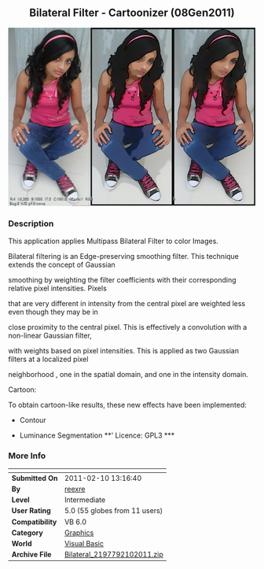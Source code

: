﻿<div align="center">

## Bilateral Filter \- Cartoonizer \(08Gen2011\)

<img src="PIC201012231535294315.jpg">
</div>

### Description

This application applies Multipass Bilateral Filter to color Images.

Bilateral filtering is an Edge-preserving smoothing filter. This technique extends the concept of Gaussian

smoothing by weighting the filter coefficients with their corresponding relative pixel intensities. Pixels

that are very different in intensity from the central pixel are weighted less even though they may be in

close proximity to the central pixel. This is effectively a convolution with a non-linear Gaussian filter,

with weights based on pixel intensities. This is applied as two Gaussian filters at a localized pixel

neighborhood , one in the spatial domain, and one in the intensity domain.

Cartoon:

To obtain cartoon-like results, these new effects have been implemented:

* Contour

* Luminance Segmentation **' Licence: GPL3 ***
 
### More Info
 


<span>             |<span>
---                |---
**Submitted On**   |2011-02-10 13:16:40
**By**             |[reexre](https://github.com/Planet-Source-Code/PSCIndex/blob/master/ByAuthor/reexre.md)
**Level**          |Intermediate
**User Rating**    |5.0 (55 globes from 11 users)
**Compatibility**  |VB 6\.0
**Category**       |[Graphics](https://github.com/Planet-Source-Code/PSCIndex/blob/master/ByCategory/graphics__1-46.md)
**World**          |[Visual Basic](https://github.com/Planet-Source-Code/PSCIndex/blob/master/ByWorld/visual-basic.md)
**Archive File**   |[Bilateral\_2197792102011\.zip](https://github.com/Planet-Source-Code/reexre-bilateral-filter-cartoonizer-08gen2011__1-73648/archive/master.zip)








